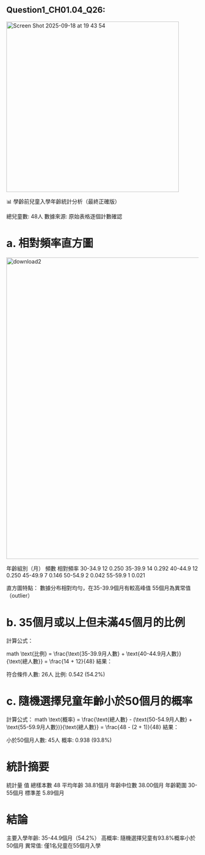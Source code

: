 
## Question1_CH01.04_Q26: <br/>
<img width="452" height="446" alt="Screen Shot 2025-09-18 at 19 43 54" src="https://github.com/user-attachments/assets/e0458164-8d64-47db-9639-0946fdf39b7a" /> <br/>
</p>
</p>

📊 學齡前兒童入學年齡統計分析（最終正確版）

總兒童數: 48人
數據來源: 原始表格逐個計數確認


# a. 相對頻率直方圖
<img width="1189" height="789" alt="download2" src="https://github.com/user-attachments/assets/608a16e6-ecc5-4ad1-855d-2e05e62288cf" />

年齡組別（月）	頻數	相對頻率
30-34.9	12	0.250
35-39.9	14	0.292
40-44.9	12	0.250
45-49.9	7	0.146
50-54.9	2	0.042
55-59.9	1	0.021

直方圖特點：
數據分布相對均勻，在35-39.9個月有較高峰值
55個月為異常值（outlier）

# b. 35個月或以上但未滿45個月的比例

計算公式：

math
\text{比例} = \frac{\text{35-39.9月人數} + \text{40-44.9月人數}}{\text{總人數}} = \frac{14 + 12}{48}
結果：

符合條件人數: 26人
比例: 0.542 (54.2%)


# c. 隨機選擇兒童年齡小於50個月的概率

計算公式：
math
\text{概率} = \frac{\text{總人數} - (\text{50-54.9月人數} + \text{55-59.9月人數})}{\text{總人數}} = \frac{48 - (2 + 1)}{48}
結果：

小於50個月人數: 45人
概率: 0.938 (93.8%)

# 統計摘要

統計量	  值
總樣本數	48
平均年齡	38.81個月
年齡中位數	38.00個月
年齡範圍	30-55個月
標準差	5.89個月

# 結論
主要入學年齡: 35-44.9個月（54.2%）
高概率: 隨機選擇兒童有93.8%概率小於50個月
異常值: 僅1名兒童在55個月入學




